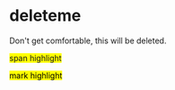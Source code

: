 # deleteme
Don't get comfortable, this will be deleted.

<span style="background-color: #FFFF00">span highlight</span>

<mark>mark highlight</mark>
